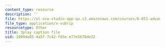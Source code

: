 ```yaml
---
content_type: resource
description: ''
file: https://ol-ocw-studio-app-qa.s3.amazonaws.com/courses/6-851-advanced-data-structures-spring-2012/18094e854a5f7c42fd5ee77e5678de32_DZ7jt1F8KKw.srt
file_type: application/x-subrip
resourcetype: Other
title: 3play caption file
uid: 18094e85-4a5f-7c42-fd5e-e77e5678de32
---
```

